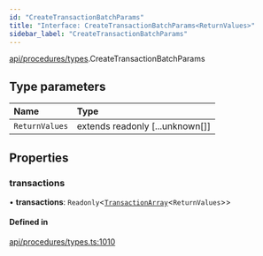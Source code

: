 ```yaml
---
id: "CreateTransactionBatchParams"
title: "Interface: CreateTransactionBatchParams<ReturnValues>"
sidebar_label: "CreateTransactionBatchParams"
---
```


[api/procedures/types](../../../../../modules/API/Procedures/Types/Types.md).CreateTransactionBatchParams

## Type parameters

| Name | Type |
| :------ | :------ |
| `ReturnValues` | extends readonly [...unknown[]] |

## Properties

### transactions

• **transactions**: `Readonly`\<[`TransactionArray`](../../../../../modules/Types/Types.md#transactionarray)\<`ReturnValues`\>\>

#### Defined in

[api/procedures/types.ts:1010](https://github.com/PolymeshAssociation/polymesh-sdk/blob/95e180d28/src/api/procedures/types.ts#L1010)
